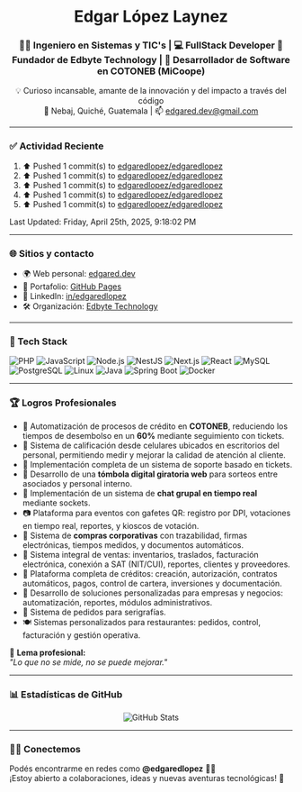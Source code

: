 <h1 align="center">Edgar López Laynez</h1>
<h3 align="center">
👨‍🏫 Ingeniero en Sistemas y TIC's | 💻 FullStack Developer  
🚀 Fundador de Edbyte Technology | 🧠 Desarrollador de Software en COTONEB (MiCoope)
</h3>

<p align="center">
💡 Curioso incansable, amante de la innovación y del impacto a través del código <br>
📍 Nebaj, Quiché, Guatemala | 📫 <a href="mailto:edgared.dev@gmail.com">edgared.dev@gmail.com</a>
</p>

---
### ✅ Actividad Reciente
<!--RECENT_ACTIVITY:start-->
1. ⬆️ Pushed 1 commit(s) to [edgaredlopez/edgaredlopez](https://github.com/edgaredlopez/edgaredlopez)<br>
2. ⬆️ Pushed 1 commit(s) to [edgaredlopez/edgaredlopez](https://github.com/edgaredlopez/edgaredlopez)<br>
3. ⬆️ Pushed 1 commit(s) to [edgaredlopez/edgaredlopez](https://github.com/edgaredlopez/edgaredlopez)<br>
4. ⬆️ Pushed 1 commit(s) to [edgaredlopez/edgaredlopez](https://github.com/edgaredlopez/edgaredlopez)<br>
5. ⬆️ Pushed 1 commit(s) to [edgaredlopez/edgaredlopez](https://github.com/edgaredlopez/edgaredlopez)<br>
<!--RECENT_ACTIVITY:end-->

<!--RECENT_ACTIVITY:last_update-->
Last Updated: Friday, April 25th, 2025, 9:18:02 PM
<!--RECENT_ACTIVITY:last_update_end-->

---
### 🌐 Sitios y contacto

- 🌍 Web personal: [edgared.dev](https://edgared.dev)
- 🧠 Portafolio: [GitHub Pages](https://edgaredlopez.github.io/ed/)
- 💼 LinkedIn: [in/edgaredlopez](https://www.linkedin.com/in/edgaredlopez)
- 🛠️ Organización: [Edbyte Technology](https://www.facebook.com/edbytegt)

---

### 🧰 Tech Stack

![PHP](https://img.shields.io/badge/PHP-777BB4?style=for-the-badge&logo=php&logoColor=white)
![JavaScript](https://img.shields.io/badge/JavaScript-F7DF1E?style=for-the-badge&logo=javascript&logoColor=black)
![Node.js](https://img.shields.io/badge/Node.js-339933?style=for-the-badge&logo=nodedotjs&logoColor=white)
![NestJS](https://img.shields.io/badge/NestJS-E0234E?style=for-the-badge&logo=nestjs&logoColor=white)
![Next.js](https://img.shields.io/badge/Next.js-000000?style=for-the-badge&logo=nextdotjs&logoColor=white)
![React](https://img.shields.io/badge/React-20232A?style=for-the-badge&logo=react&logoColor=61DAFB)
![MySQL](https://img.shields.io/badge/MySQL-005C84?style=for-the-badge&logo=mysql&logoColor=white)
![PostgreSQL](https://img.shields.io/badge/PostgreSQL-336791?style=for-the-badge&logo=postgresql&logoColor=white)
![Linux](https://img.shields.io/badge/Linux-FCC624?style=for-the-badge&logo=linux&logoColor=black)
![Java](https://img.shields.io/badge/Java-ED8B00?style=for-the-badge&logo=java&logoColor=white)
![Spring Boot](https://img.shields.io/badge/Spring%20Boot-6DB33F?style=for-the-badge&logo=springboot&logoColor=white)
![Docker](https://img.shields.io/badge/Docker-2496ED?style=for-the-badge&logo=docker&logoColor=white)


---

### 🏆 Logros Profesionales

- 🔁 Automatización de procesos de crédito en **COTONEB**, reduciendo los tiempos de desembolso en un **60%** mediante seguimiento con tickets.
- 📱 Sistema de calificación desde celulares ubicados en escritorios del personal, permitiendo medir y mejorar la calidad de atención al cliente.
- 🧾 Implementación completa de un sistema de soporte basado en tickets.
- 🎲 Desarrollo de una **tómbola digital giratoria web** para sorteos entre asociados y personal interno.
- 💬 Implementación de un sistema de **chat grupal en tiempo real** mediante sockets.
- 📷 Plataforma para eventos con gafetes QR: registro por DPI, votaciones en tiempo real, reportes, y kioscos de votación.
- 🛒 Sistema de **compras corporativas** con trazabilidad, firmas electrónicas, tiempos medidos, y documentos automáticos.
- 💼 Sistema integral de ventas: inventarios, traslados, facturación electrónica, conexión a SAT (NIT/CUI), reportes, clientes y proveedores.
- 🏦 Plataforma completa de créditos: creación, autorización, contratos automáticos, pagos, control de cartera, inversiones y documentación.
- 🧩 Desarrollo de soluciones personalizadas para empresas y negocios: automatización, reportes, módulos administrativos.
- 👕 Sistema de pedidos para serigrafías.
- 🍽️ Sistemas personalizados para restaurantes: pedidos, control, facturación y gestión operativa.

🎯 **Lema profesional:**  
*"Lo que no se mide, no se puede mejorar."*

---

### 📊 Estadísticas de GitHub

<p align="center">
  <img src="https://github-readme-stats.vercel.app/api?username=edgaredlopez&show_icons=true&theme=radical" alt="GitHub Stats" />
</p>

---

### 🙋‍♂️ Conectemos

Podés encontrarme en redes como **@edgaredlopez** 🧠💬  
¡Estoy abierto a colaboraciones, ideas y nuevas aventuras tecnológicas! 🚀
